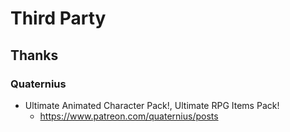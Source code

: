 # Third Party

## Thanks

### Quaternius
* Ultimate Animated Character Pack!, Ultimate RPG Items Pack!
  * https://www.patreon.com/quaternius/posts
